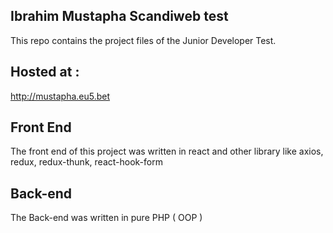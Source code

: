
## Ibrahim Mustapha Scandiweb test 

This repo contains the project files of the Junior Developer Test.



## Hosted at :
http://mustapha.eu5.bet



## Front End
The front end of this project was written in react and other library like axios, redux, redux-thunk, react-hook-form



## Back-end
The Back-end was written in pure PHP ( OOP )